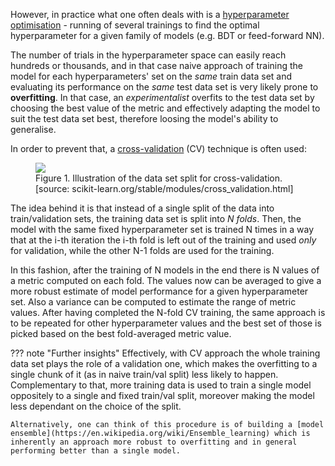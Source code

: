 However, in practice what one often deals with is a [hyperparameter optimisation]() - running of several trainings to find the optimal hyperparameter for a given family of models (e.g. BDT or feed-forward NN). 

The number of trials in the hyperparameter space can easily reach hundreds or thousands, and in that case naive approach of training the model for each hyperparameters' set on the _same_ train data set and evaluating its performance on the _same_ test data set is very likely prone to **overfitting**. In that case, an _experimentalist_ overfits to the test data set by choosing the best value of the metric and effectively adapting the model to suit the test data set best, therefore loosing the model's ability to generalise. 

In order to prevent that, a [cross-validation](https://scikit-learn.org/stable/modules/cross_validation.html) (CV) technique is often used:

<figure>
<img src="../../../images/validation/cv.png"/>
<figcaption>Figure 1.  Illustration of the data set split for cross-validation. [source: scikit-learn.org/stable/modules/cross_validation.html]</figcaption>
</figure>

The idea behind it is that instead of a single split of the data into train/validation sets, the training data set is split into _N folds_. Then, the model with the same fixed hyperparameter set is trained N times in a way that at the i-th iteration the i-th fold is left out of the training and used _only_ for validation, while the other N-1 folds are used for the training. 

In this fashion, after the training of N models in the end there is N values of a metric computed on each fold. The values now can be averaged to give a more robust estimate of model performance for a given hyperparameter set. Also a variance can be computed to estimate the range of metric values. After having completed the N-fold CV training, the same approach is to be repeated for other hyperparameter values and the best set of those is picked based on the best fold-averaged metric value. 

??? note "Further insights"
    Effectively, with CV approach the whole training data set plays the role of a validation one, which makes the overfitting to a single chunk of it (as in naive train/val split) less likely to happen. Complementary to that, more training data is used to train a single model oppositely to a single and fixed train/val split, moreover making the model less dependant on the choice of the split.
    
    Alternatively, one can think of this procedure is of building a [model ensemble](https://en.wikipedia.org/wiki/Ensemble_learning) which is inherently an approach more robust to overfitting and in general performing better than a single model. 


